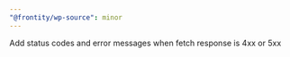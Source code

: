 ```yaml
---
"@frontity/wp-source": minor
---
```


Add status codes and error messages when fetch response is 4xx or 5xx
